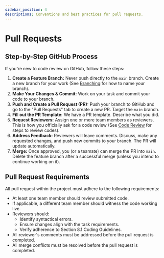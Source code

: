 ```yaml
---
sidebar_position: 4
descriptions: Conventions and best practices for pull requests.
---
```


# Pull Requests

## Step-by-Step GitHub Process
If you're new to code review on GitHub, follow these steps:

1. **Create a Feature Branch:** Never push directly to the `main` branch. Create a new branch for your work (See [Branching](../01-coding-conventions/02-branching.md) for how to name your branch).
2. **Make Your Changes & Commit:** Work on your task and commit your code to your branch.
3. **Push and Create a Pull Request (PR):** Push your branch to GitHub and go to the "Pull Requests" tab to create a new PR. Target the `main` branch.
4. **Fill out the PR Template:** We have a PR template. Describe what you did.
5. **Request Reviewers:** Assign one or more team members as reviewers. This is how you officially ask for a code review (See [Code Review](../01-coding-conventions/05-code-reviews.md) for steps to review codes).
6. **Address Feedback:** Reviewers will leave comments. Discuss, make any requested changes, and push new commits to your branch. The PR will update automatically.
7. **Merge:** Once approved, you (or a teamate) can merge the PR into `main`. Delete the feature branch after a successful merge (unless you intend to continue working on it).

## Pull Request Requirements
All pull request within the project must adhere to the following requirements:

- At least one team member should review submitted code.
- If applicable, a different team member should witness the code working live.
- Reviewers should:
  - Identify syntactical errors.
  - Ensure changes align with the task requirements.
  - Verify adherence to Section 8.1 Coding Guidelines.
- All reviewer's comments must be addressed before the pull request is completed.
- All merge conflicts must be resolved before the pull request is completed.

